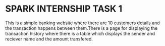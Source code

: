 # SPARK INTERNSHIP TASK 1
This is a simple banking website where there are 10 customers details and the transaction happens between them.There is a page for displaying the transaction history where there is a table which displays the sender and reciever name and the amount transfered.
